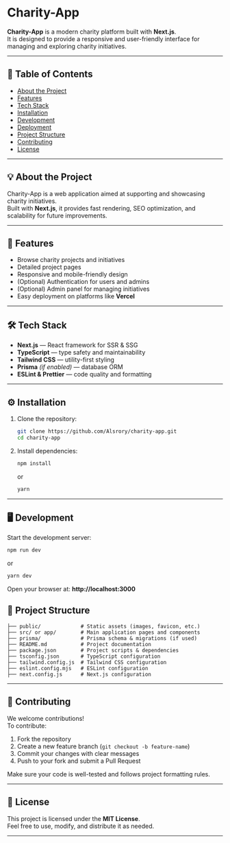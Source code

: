 # Charity-App

**Charity-App** is a modern charity platform built with **Next.js**.  
It is designed to provide a responsive and user-friendly interface for managing and exploring charity initiatives.

---

## 📖 Table of Contents

- [About the Project](#about-the-project)  
- [Features](#features)  
- [Tech Stack](#tech-stack)  
- [Installation](#installation)  
- [Development](#development)  
- [Deployment](#deployment)  
- [Project Structure](#project-structure)  
- [Contributing](#contributing)  
- [License](#license)

---

## 💡 About the Project

Charity-App is a web application aimed at supporting and showcasing charity initiatives.  
Built with **Next.js**, it provides fast rendering, SEO optimization, and scalability for future improvements.

---

## 🚀 Features

- Browse charity projects and initiatives  
- Detailed project pages  
- Responsive and mobile-friendly design  
- (Optional) Authentication for users and admins  
- (Optional) Admin panel for managing initiatives  
- Easy deployment on platforms like **Vercel**

---

## 🛠 Tech Stack

- **Next.js** — React framework for SSR & SSG  
- **TypeScript** — type safety and maintainability  
- **Tailwind CSS** — utility-first styling  
- **Prisma** *(if enabled)* — database ORM  
- **ESLint & Prettier** — code quality and formatting  

---

## ⚙️ Installation

1. Clone the repository:  
   ```bash
   git clone https://github.com/Alsrory/charity-app.git
   cd charity-app
   ```

2. Install dependencies:  
   ```bash
   npm install
   ```
   or  
   ```bash
   yarn
   ```

---

## 🖥 Development

Start the development server:  
```bash
npm run dev
```
or  
```bash
yarn dev
```

Open your browser at: **http://localhost:3000**  



## 📂 Project Structure

```
├── public/             # Static assets (images, favicon, etc.)
├── src/ or app/        # Main application pages and components
├── prisma/             # Prisma schema & migrations (if used)
├── README.md           # Project documentation
├── package.json        # Project scripts & dependencies
├── tsconfig.json       # TypeScript configuration
├── tailwind.config.js  # Tailwind CSS configuration
├── eslint.config.mjs   # ESLint configuration
├── next.config.js      # Next.js configuration
```

---

## 🤝 Contributing

We welcome contributions!  
To contribute:  
1. Fork the repository  
2. Create a new feature branch (`git checkout -b feature-name`)  
3. Commit your changes with clear messages  
4. Push to your fork and submit a Pull Request  

Make sure your code is well-tested and follows project formatting rules.

---

## 📜 License

This project is licensed under the **MIT License**.  
Feel free to use, modify, and distribute it as needed.

---
